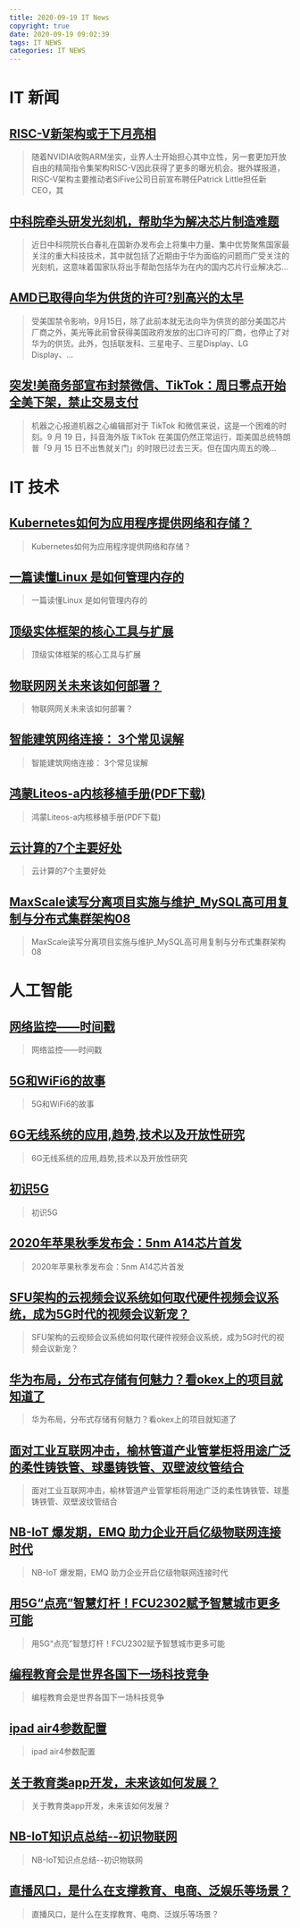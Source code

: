 ```yaml
---
title: 2020-09-19 IT News
copyright: true
date: 2020-09-19 09:02:39
tags: IT NEWS
categories: IT NEWS
---
```

# IT 新闻 
 ## [RISC-V新架构或于下月亮相](http://mp.weixin.qq.com/s?src=11&timestamp=1600477205&ver=2593&signature=pQM-awB0Nqo6BMOVJIbwLENtBcjnndlwjj91OzS9Q-KzmQ4kV4oOJ58xDb76VyRji4K7qPktEvQQf2mMTs7qqPVHjj0ytOpb2XRxOUMr5d77bxkxq0sCnfS2QKezkKb5&new=1)
 > 随着NVIDIA收购ARM坐实，业界人士开始担心其中立性，另一套更加开放自由的精简指令集架构RISC-V因此获得了更多的曝光机会。据外媒报道，RISC-V架构主要推动者SiFive公司日前宣布聘任Patrick Little担任新CEO，其
 ## [中科院牵头研发光刻机，帮助华为解决芯片制造难题](http://mp.weixin.qq.com/s?src=11&timestamp=1600477205&ver=2593&signature=5Cw1JtA*1JhNoyizXlTHt-6IJh2ePU4FistdkOW17hhUJR2Trsa9FdBhEHTr-aCfWvdoP*q0izZGfVl-W0EP7PJieGnM9ZeVp6QEdpxQmhasUI*UVBFXo3CJFOU8JzeS&new=1)
 > 近日中科院院长白春礼在国新办发布会上将集中力量、集中优势聚焦国家最关注的重大科技技术，其中就包括了近期由于华为面临的问题而广受关注的光刻机，这意味着国家队将出手帮助包括华为在内的国内芯片行业解决芯...
 ## [AMD已取得向华为供货的许可?别高兴的太早](http://mp.weixin.qq.com/s?src=11&timestamp=1600477205&ver=2593&signature=blImbiM6*3bxkffLomoMDskxbCFj2h6VcyPSUzVsgZEk4DlQIii4EMOXPaUW29VnnEInQ8PNeY3-OrPw0n2taM7ZDBGCfhMPMyFYMgnZYAptvELZt72unmBsIYYx7Wqj&new=1)
 > 受美国禁令影响，9月15日，除了此前本就无法向华为供货的部分美国芯片厂商之外，美光等此前曾获得美国政府发放的出口许可的厂商，也停止了对华为的供货。此外，包括联发科、三星电子、三星Display、LG Display、...
 ## [突发!美商务部宣布封禁微信、TikTok：周日零点开始全美下架，禁止交易支付](http://mp.weixin.qq.com/s?src=11&timestamp=1600477205&ver=2593&signature=ZmqttIudNOT2ybqhAj3awUwrjgZOricwRm9XEhJ1UFS8jIYH-zEVeZ6-7O9IKAk46F4FaJewXCWUpERYvDSNtPentXObpiqlHt-fV8mhH6FLBmM5kCFg37t9cA-44nmp&new=1)
 > 机器之心报道机器之心编辑部对于 TikTok 和微信来说，这是一个困难的时刻。9 月 19 日，抖音海外版 TikTok 在美国仍然正常运行，距美国总统特朗普「9 月 15 日不出售就关门」的时限已过去三天。但在国内周五的晚...
# IT 技术 
 ## [Kubernetes如何为应用程序提供网络和存储？](http://developer.51cto.com/art/202009/626421.htm)
 > Kubernetes如何为应用程序提供网络和存储？
 ## [一篇读懂Linux 是如何管理内存的](http://news.51cto.com/art/202009/626393.htm)
 > 一篇读懂Linux 是如何管理内存的
 ## [顶级实体框架的核心工具与扩展](http://developer.51cto.com/art/202009/626419.htm)
 > 顶级实体框架的核心工具与扩展
 ## [物联网网关未来该如何部署？](http://iot.51cto.com/art/202009/626356.htm)
 > 物联网网关未来该如何部署？
 ## [智能建筑网络连接： 3个常见误解](http://iot.51cto.com/art/202009/626345.htm)
 > 智能建筑网络连接： 3个常见误解
 ## [鸿蒙Liteos-a内核移植手册(PDF下载)](http://os.51cto.com/art/202009/626471.htm)
 > 鸿蒙Liteos-a内核移植手册(PDF下载)
 ## [云计算的7个主要好处](http://cloud.51cto.com/art/202009/626405.htm)
 > 云计算的7个主要好处
 ## [MaxScale读写分离项目实施与维护_MySQL高可用复制与分布式集群架构08](http://fellow.51cto.com/art/202008/623596.htm?qd=51ctojrzd)
 > MaxScale读写分离项目实施与维护_MySQL高可用复制与分布式集群架构08
# 人工智能 
 ## [网络监控——时间戳](https://blog.csdn.net/HongkeTraining/article/details/108636418)
 > 网络监控——时间戳
 ## [5G和WiFi6的故事](https://blog.csdn.net/qq_40893595/article/details/108569749)
 > 5G和WiFi6的故事
 ## [6G无线系统的应用,趋势,技术以及开放性研究](https://blog.csdn.net/weixin_45187794/article/details/108610914)
 > 6G无线系统的应用,趋势,技术以及开放性研究
 ## [初识5G](https://blog.csdn.net/llh1654356858/article/details/108607477)
 > 初识5G
 ## [2020年苹果秋季发布会：5nm A14芯片首发](https://blog.csdn.net/weixin_48140874/article/details/108627226)
 > 2020年苹果秋季发布会：5nm A14芯片首发
 ## [SFU架构的云视频会议系统如何取代硬件视频会议系统，成为5G时代的视频会议新宠？](https://blog.csdn.net/TsingSee/article/details/108616570)
 > SFU架构的云视频会议系统如何取代硬件视频会议系统，成为5G时代的视频会议新宠？
 ## [华为布局，分布式存储有何魅力？看okex上的项目就知道了](https://blog.csdn.net/eostalk8181/article/details/108625876)
 > 华为布局，分布式存储有何魅力？看okex上的项目就知道了
 ## [面对工业互联网冲击，榆林管道产业管掌柜将用途广泛的柔性铸铁管、球墨铸铁管、双壁波纹管结合](https://blog.csdn.net/guanzhanggui/article/details/108627067)
 > 面对工业互联网冲击，榆林管道产业管掌柜将用途广泛的柔性铸铁管、球墨铸铁管、双壁波纹管结合
 ## [NB-IoT 爆发期，EMQ 助力企业开启亿级物联网连接时代](https://blog.csdn.net/emqx_broker/article/details/108614922)
 > NB-IoT 爆发期，EMQ 助力企业开启亿级物联网连接时代
 ## [用5G“点亮”智慧灯杆！FCU2302赋予智慧城市更多可能](https://blog.csdn.net/rideonthewind/article/details/108624567)
 > 用5G“点亮”智慧灯杆！FCU2302赋予智慧城市更多可能
 ## [编程教育会是世界各国下一场科技竞争](https://blog.csdn.net/gstemG_maker/article/details/108620163)
 > 编程教育会是世界各国下一场科技竞争
 ## [ipad air4参数配置](https://blog.csdn.net/m0_50266919/article/details/108638101)
 > ipad air4参数配置
 ## [关于教育类app开发，未来该如何发展？](https://blog.csdn.net/wanyuekeji123/article/details/108627548)
 > 关于教育类app开发，未来该如何发展？
 ## [NB-IoT知识点总结--初识物联网](https://blog.csdn.net/qq_20677327/article/details/108628015)
 > NB-IoT知识点总结--初识物联网
 ## [直播风口，是什么在支撑教育、电商、泛娱乐等场景？](https://blog.csdn.net/tx_videocloud/article/details/108637519)
 > 直播风口，是什么在支撑教育、电商、泛娱乐等场景？

    